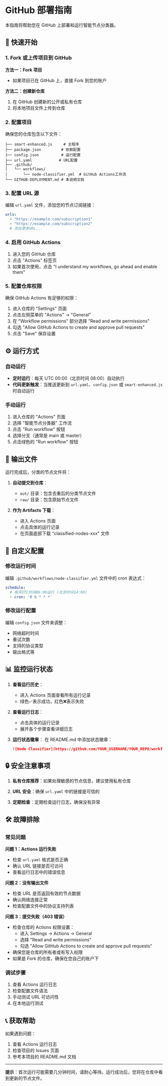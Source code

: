 # GitHub 部署指南

本指南将帮助您在 GitHub 上部署和运行智能节点分类器。

## 🚀 快速开始

### 1. Fork 或上传项目到 GitHub

**方法一：Fork 项目**
- 如果项目已在 GitHub 上，直接 Fork 到您的账户

**方法二：创建新仓库**
1. 在 GitHub 创建新的公开或私有仓库
2. 将本地项目文件上传到仓库

### 2. 配置项目

确保您的仓库包含以下文件：
```
├── smart-enhanced.js     # 主程序
├── package.json         # 依赖配置
├── config.json          # 运行配置
├── url.yaml            # URL配置
├── .github/
│   └── workflows/
│       └── node-classifier.yml  # GitHub Actions工作流
└── GITHUB-DEPLOYMENT.md # 本说明文档
```

### 3. 配置 URL 源

编辑 `url.yaml` 文件，添加您的节点订阅链接：

```yaml
urls:
  - "https://example.com/subscription1"
  - "https://example.com/subscription2"
  # 添加更多URL...
```

### 4. 启用 GitHub Actions

1. 进入您的 GitHub 仓库
2. 点击 "Actions" 标签页
3. 如果首次使用，点击 "I understand my workflows, go ahead and enable them"

### 5. 配置仓库权限

确保 GitHub Actions 有足够的权限：
1. 进入仓库的 "Settings" 页面
2. 点击左侧菜单的 "Actions" → "General"
3. 在 "Workflow permissions" 部分选择 "Read and write permissions"
4. 勾选 "Allow GitHub Actions to create and approve pull requests"
5. 点击 "Save" 保存设置

## ⚙️ 运行方式

### 自动运行
- **定时运行**：每天 UTC 00:00（北京时间 08:00）自动执行
- **代码更新触发**：当推送更新到 `url.yaml`、`config.json` 或 `smart-enhanced.js` 时自动运行

### 手动运行
1. 进入仓库的 "Actions" 页面
2. 选择 "智能节点分类器" 工作流
3. 点击 "Run workflow" 按钮
4. 选择分支（通常是 main 或 master）
5. 点击绿色的 "Run workflow" 按钮

## 📁 输出文件

运行完成后，分类的节点文件将：

1. **自动提交到仓库**：
   - `out/` 目录：包含去重后的分类节点文件
   - `raw/` 目录：包含原始节点文件

2. **作为 Artifacts 下载**：
   - 进入 Actions 页面
   - 点击具体的运行记录
   - 在页面底部下载 "classified-nodes-xxx" 文件

## 🔧 自定义配置

### 修改运行时间

编辑 `.github/workflows/node-classifier.yml` 文件中的 cron 表达式：

```yaml
schedule:
  # 每天UTC时间06:00运行 (北京时间14:00)
  - cron: '0 6 * * *'
```

### 修改运行配置

编辑 `config.json` 文件来调整：
- 网络超时时间
- 重试次数
- 支持的协议类型
- 输出格式等

## 📊 监控运行状态

1. **查看运行历史**：
   - 进入 Actions 页面查看所有运行记录
   - 绿色✅表示成功，红色❌表示失败

2. **查看运行日志**：
   - 点击具体的运行记录
   - 展开各个步骤查看详细日志

3. **运行状态徽章**：
   在 README.md 中添加状态徽章：
   ```markdown
   ![Node Classifier](https://github.com/YOUR_USERNAME/YOUR_REPO/workflows/智能节点分类器/badge.svg)
   ```

## 🔒 安全注意事项

1. **私有仓库推荐**：如果处理敏感的节点信息，建议使用私有仓库

2. **URL 安全**：确保 `url.yaml` 中的链接是可信的

3. **定期检查**：定期检查运行日志，确保没有异常

## 🛠️ 故障排除

### 常见问题

**问题 1：Actions 运行失败**
- 检查 `url.yaml` 格式是否正确
- 确认 URL 链接是否可访问
- 查看运行日志中的错误信息

**问题 2：没有输出文件**
- 检查 URL 是否返回有效的节点数据
- 确认网络连接正常
- 检查配置文件中的协议支持列表

**问题 3：提交失败（403 错误）**
- 检查仓库的 Actions 权限设置：
  - 进入 Settings → Actions → General
  - 选择 "Read and write permissions"
  - 勾选 "Allow GitHub Actions to create and approve pull requests"
- 确保您是仓库的所有者或有写入权限
- 如果是 Fork 的仓库，确保在您自己的账户下

### 调试步骤

1. 查看 Actions 运行日志
2. 检查配置文件语法
3. 手动测试 URL 可访问性
4. 在本地运行测试

## 📞 获取帮助

如果遇到问题：
1. 查看 Actions 运行日志
2. 检查项目的 Issues 页面
3. 参考本项目的 README.md 文档

---

**提示**：首次运行可能需要几分钟时间，请耐心等待。运行成功后，您将在仓库中看到更新的节点文件。